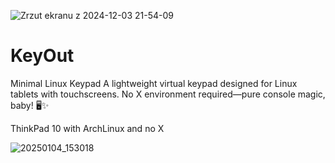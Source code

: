 
![Zrzut ekranu z 2024-12-03 21-54-09](https://github.com/user-attachments/assets/63c636da-a60f-4996-b8c6-933f3a004ab1)


# KeyOut
Minimal Linux Keypad A lightweight virtual keypad designed for Linux tablets with touchscreens. No X environment required—pure console magic, baby! 🖥️✨

ThinkPad 10 with ArchLinux and no X

![20250104_153018](https://github.com/user-attachments/assets/b2e7a4e2-5a4b-4cca-a15f-91626437ea9f)





